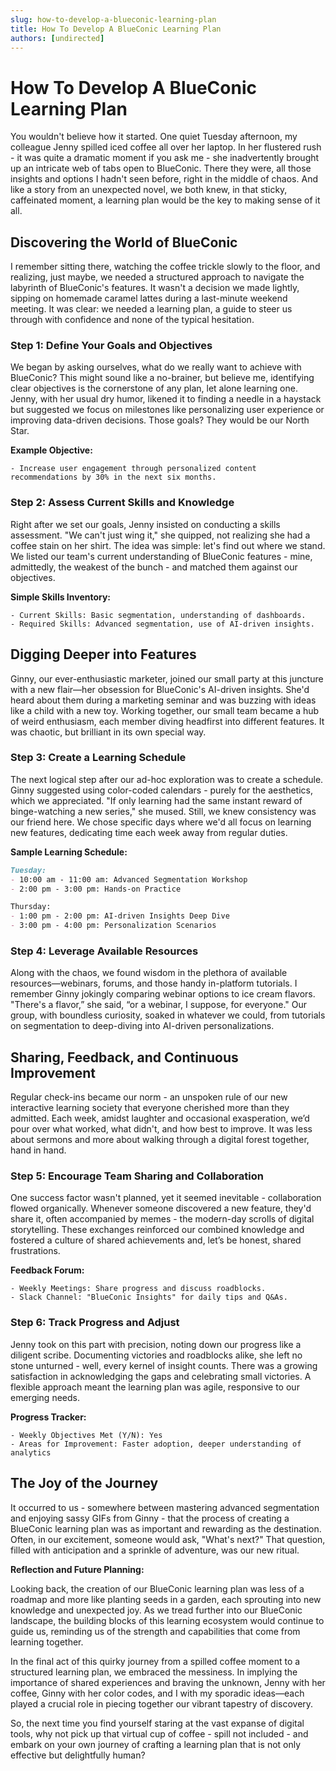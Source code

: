 ```yaml
---
slug: how-to-develop-a-blueconic-learning-plan
title: How To Develop A BlueConic Learning Plan
authors: [undirected]
---
```



# How To Develop A BlueConic Learning Plan

You wouldn't believe how it started. One quiet Tuesday afternoon, my colleague Jenny spilled iced coffee all over her laptop. In her flustered rush - it was quite a dramatic moment if you ask me - she inadvertently brought up an intricate web of tabs open to BlueConic. There they were, all those insights and options I hadn't seen before, right in the middle of chaos. And like a story from an unexpected novel, we both knew, in that sticky, caffeinated moment, a learning plan would be the key to making sense of it all.

## Discovering the World of BlueConic

I remember sitting there, watching the coffee trickle slowly to the floor, and realizing, just maybe, we needed a structured approach to navigate the labyrinth of BlueConic's features. It wasn't a decision we made lightly, sipping on homemade caramel lattes during a last-minute weekend meeting. It was clear: we needed a learning plan, a guide to steer us through with confidence and none of the typical hesitation.

### Step 1: Define Your Goals and Objectives

We began by asking ourselves, what do we really want to achieve with BlueConic? This might sound like a no-brainer, but believe me, identifying clear objectives is the cornerstone of any plan, let alone learning one. Jenny, with her usual dry humor, likened it to finding a needle in a haystack but suggested we focus on milestones like personalizing user experience or improving data-driven decisions. Those goals? They would be our North Star.

**Example Objective:**
```plaintext
- Increase user engagement through personalized content recommendations by 30% in the next six months.
```

### Step 2: Assess Current Skills and Knowledge

Right after we set our goals, Jenny insisted on conducting a skills assessment. "We can't just wing it," she quipped, not realizing she had a coffee stain on her shirt. The idea was simple: let's find out where we stand. We listed our team's current understanding of BlueConic features - mine, admittedly, the weakest of the bunch - and matched them against our objectives.

**Simple Skills Inventory:**
```plaintext
- Current Skills: Basic segmentation, understanding of dashboards.
- Required Skills: Advanced segmentation, use of AI-driven insights.
```

## Digging Deeper into Features

Ginny, our ever-enthusiastic marketer, joined our small party at this juncture with a new flair—her obsession for BlueConic's AI-driven insights. She'd heard about them during a marketing seminar and was buzzing with ideas like a child with a new toy. Working together, our small team became a hub of weird enthusiasm, each member diving headfirst into different features. It was chaotic, but brilliant in its own special way.

### Step 3: Create a Learning Schedule

The next logical step after our ad-hoc exploration was to create a schedule. Ginny suggested using color-coded calendars - purely for the aesthetics, which we appreciated. "If only learning had the same instant reward of binge-watching a new series," she mused. Still, we knew consistency was our friend here. We chose specific days where we'd all focus on learning new features, dedicating time each week away from regular duties.

**Sample Learning Schedule:**
```markdown
Tuesday:
- 10:00 am - 11:00 am: Advanced Segmentation Workshop
- 2:00 pm - 3:00 pm: Hands-on Practice

Thursday:
- 1:00 pm - 2:00 pm: AI-driven Insights Deep Dive
- 3:00 pm - 4:00 pm: Personalization Scenarios
```

### Step 4: Leverage Available Resources

Along with the chaos, we found wisdom in the plethora of available resources—webinars, forums, and those handy in-platform tutorials. I remember Ginny jokingly comparing webinar options to ice cream flavors. "There's a flavor,” she said, “or a webinar, I suppose, for everyone." Our group, with boundless curiosity, soaked in whatever we could, from tutorials on segmentation to deep-diving into AI-driven personalizations. 

## Sharing, Feedback, and Continuous Improvement

Regular check-ins became our norm - an unspoken rule of our new interactive learning society that everyone cherished more than they admitted. Each week, amidst laughter and occasional exasperation, we’d pour over what worked, what didn't, and how best to improve. It was less about sermons and more about walking through a digital forest together, hand in hand.

### Step 5: Encourage Team Sharing and Collaboration

One success factor wasn't planned, yet it seemed inevitable - collaboration flowed organically. Whenever someone discovered a new feature, they'd share it, often accompanied by memes - the modern-day scrolls of digital storytelling. These exchanges reinforced our combined knowledge and fostered a culture of shared achievements and, let’s be honest, shared frustrations.

**Feedback Forum:**
```text
- Weekly Meetings: Share progress and discuss roadblocks.
- Slack Channel: "BlueConic Insights" for daily tips and Q&As.
```

### Step 6: Track Progress and Adjust

Jenny took on this part with precision, noting down our progress like a diligent scribe. Documenting victories and roadblocks alike, she left no stone unturned - well, every kernel of insight counts. There was a growing satisfaction in acknowledging the gaps and celebrating small victories. A flexible approach meant the learning plan was agile, responsive to our emerging needs.

**Progress Tracker:**
```plaintext
- Weekly Objectives Met (Y/N): Yes
- Areas for Improvement: Faster adoption, deeper understanding of analytics
```

## The Joy of the Journey

It occurred to us - somewhere between mastering advanced segmentation and enjoying sassy GIFs from Ginny - that the process of creating a BlueConic learning plan was as important and rewarding as the destination. Often, in our excitement, someone would ask, "What's next?" That question, filled with anticipation and a sprinkle of adventure, was our new ritual.

**Reflection and Future Planning:**

Looking back, the creation of our BlueConic learning plan was less of a roadmap and more like planting seeds in a garden, each sprouting into new knowledge and unexpected joy. As we tread further into our BlueConic landscape, the building blocks of this learning ecosystem would continue to guide us, reminding us of the strength and capabilities that come from learning together.

In the final act of this quirky journey from a spilled coffee moment to a structured learning plan, we embraced the messiness. In implying the importance of shared experiences and braving the unknown, Jenny with her coffee, Ginny with her color codes, and I with my sporadic ideas—each played a crucial role in piecing together our vibrant tapestry of discovery.

So, the next time you find yourself staring at the vast expanse of digital tools, why not pick up that virtual cup of coffee - spill not included - and embark on your own journey of crafting a learning plan that is not only effective but delightfully human?